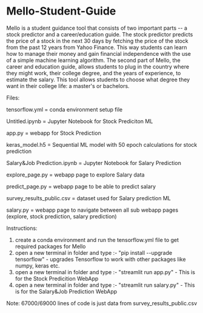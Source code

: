 # Mello-Student-Guide
Mello is a student guidance tool that consists of two important parts -- a stock predictor and a career/education guide. The stock predictor predicts the price of a stock in the next 30 days by fetching the price of the stock from the past 12 years from Yahoo Finance. This way students can learn how to manage their money and gain financial independence with the use of a simple machine learning algorithm. The second part of Mello, the career and education guide, allows students to plug in the country where they might work, their college degree, and the years of experience, to estimate the salary. This tool allows students to choose what degree they want in their college life: a master's or bachelors.

Files:

tensorflow.yml = conda environment setup file

Untitled.ipynb = Jupyter Notebook for Stock Prediciton ML

app.py = webapp for Stock Prediction

keras_model.h5 = Sequential ML model with 50 epoch calculations for stock prediction

Salary&Job Prediction.ipynb = Jupyter Notebook for Salary Prediction

explore_page.py = webapp page to explore Salary data

predict_page.py = webapp page to be able to predict salary

survey_results_public.csv = dataset used for Salary prediction ML

salary.py = webapp page to navigate between all sub webapp pages (explore, stock prediction, salary prediction)

Instructions:

1) create a conda environment and run the tensorflow.yml file to get required packages for Mello
2) open a new terminal in folder and type :- "pip install --upgrade tensorflow" - upgrades Tensorflow to work with other packages like numpy, keras etc.
3) open a new terminal in folder and type :- "streamlit run app.py" - This is for the Stock Predicition WebApp
4) open a new terminal in folder and type :- "streamlit run salary.py" - This is for the Salary&Job Prediction WebApp


Note: 67000/69000 lines of code is just data from survey_results_public.csv
